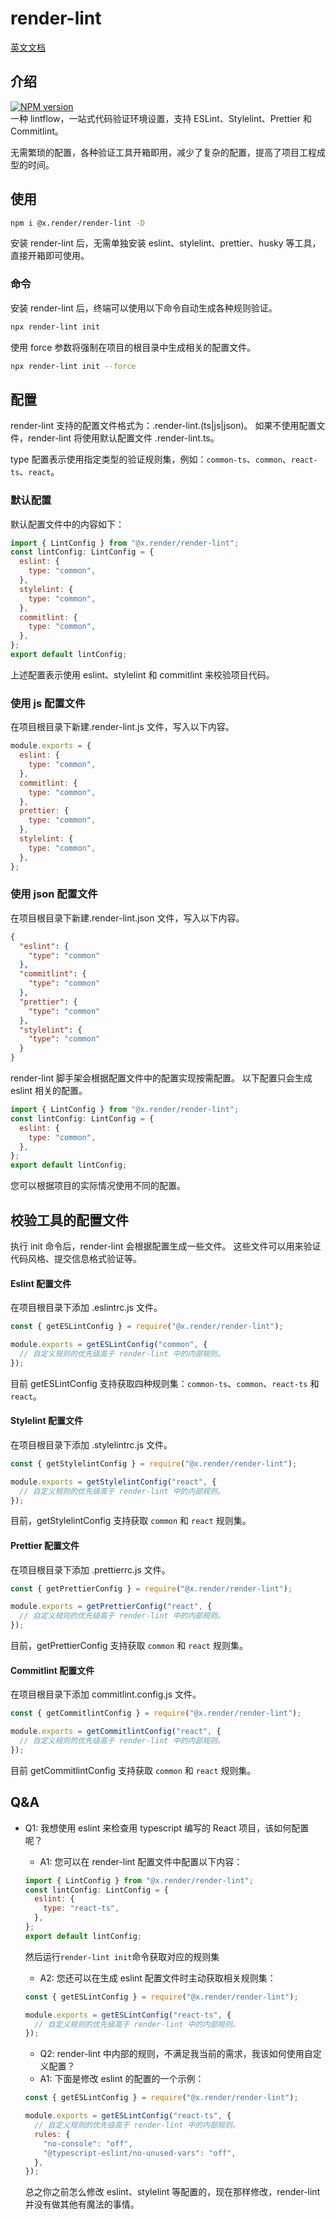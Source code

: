 # render-lint

[英文文档](./README.md)

## 介绍

<a href="https://www.npmjs.com/package/@x.render/render-lint" target="__blank"><img src="https://img.shields.io/npm/v/@x.render/render-lint?color=a1b858&label=" alt="NPM version"></a>
<br/>
一种 lintflow，一站式代码验证环境设置，支持 ESLint、Stylelint、Prettier 和 Commitlint。

无需繁琐的配置，各种验证工具开箱即用，减少了复杂的配置，提高了项目工程成型的时间。

## 使用

```sh
npm i @x.render/render-lint -D
```

安装 render-lint 后，无需单独安装 eslint、stylelint、prettier、husky 等工具，直接开箱即可使用。

### 命令

安装 render-lint 后，终端可以使用以下命令自动生成各种规则验证。

```sh
npx render-lint init
```

使用 force 参数将强制在项目的根目录中生成相关的配置文件。

```sh
npx render-lint init --force
```

## 配置

render-lint 支持的配置文件格式为：.render-lint.(ts|js|json)。 如果不使用配置文件，render-lint 将使用默认配置文件 .render-lint.ts。

type 配置表示使用指定类型的验证规则集，例如：`common-ts`、`common`、`react-ts`、`react`。

### 默认配置

默认配置文件中的内容如下：

```javascript
import { LintConfig } from "@x.render/render-lint";
const lintConfig: LintConfig = {
  eslint: {
    type: "common",
  },
  stylelint: {
    type: "common",
  },
  commitlint: {
    type: "common",
  },
};
export default lintConfig;
```

上述配置表示使用 eslint、stylelint 和 commitlint 来校验项目代码。

### 使用 js 配置文件

在项目根目录下新建.render-lint.js 文件，写入以下内容。

```javascript
module.exports = {
  eslint: {
    type: "common",
  },
  commitlint: {
    type: "common",
  },
  prettier: {
    type: "common",
  },
  stylelint: {
    type: "common",
  },
};
```

### 使用 json 配置文件

在项目根目录下新建.render-lint.json 文件，写入以下内容。

```json
{
  "eslint": {
    "type": "common"
  },
  "commitlint": {
    "type": "common"
  },
  "prettier": {
    "type": "common"
  },
  "stylelint": {
    "type": "common"
  }
}
```

render-lint 脚手架会根据配置文件中的配置实现按需配置。 以下配置只会生成 eslint 相关的配置。

```javascript
import { LintConfig } from "@x.render/render-lint";
const lintConfig: LintConfig = {
  eslint: {
    type: "common",
  },
};
export default lintConfig;
```

您可以根据项目的实际情况使用不同的配置。

## 校验工具的配置文件

执行 init 命令后，render-lint 会根据配置生成一些文件。 这些文件可以用来验证代码风格、提交信息格式验证等。

#### Eslint 配置文件

在项目根目录下添加 .eslintrc.js 文件。

```javascript
const { getESLintConfig } = require("@x.render/render-lint");

module.exports = getESLintConfig("common", {
  // 自定义规则的优先级高于 render-lint 中的内部规则。
});
```

目前 getESLintConfig 支持获取四种规则集：`common-ts`、`common`、`react-ts` 和 `react`。

#### Stylelint 配置文件

在项目根目录下添加 .stylelintrc.js 文件。

```javascript
const { getStylelintConfig } = require("@x.render/render-lint");

module.exports = getStylelintConfig("react", {
  // 自定义规则的优先级高于 render-lint 中的内部规则。
});
```

目前，getStylelintConfig 支持获取 `common` 和 `react` 规则集。

#### Prettier 配置文件

在项目根目录下添加 .prettierrc.js 文件。

```javascript
const { getPrettierConfig } = require("@x.render/render-lint");

module.exports = getPrettierConfig("react", {
  // 自定义规则的优先级高于 render-lint 中的内部规则。
});
```

目前，getPrettierConfig 支持获取 `common` 和 `react` 规则集。

#### Commitlint 配置文件

在项目根目录下添加 commitlint.config.js 文件。

```javascript
const { getCommitlintConfig } = require("@x.render/render-lint");

module.exports = getCommitlintConfig("react", {
  // 自定义规则的优先级高于 render-lint 中的内部规则。
});
```

目前 getCommitlintConfig 支持获取 `common` 和 `react` 规则集。

## Q&A

- Q1: 我想使用 eslint 来检查用 typescript 编写的 React 项目，该如何配置呢？

  - A1: 您可以在 render-lint 配置文件中配置以下内容：

  ```javascript
  import { LintConfig } from "@x.render/render-lint";
  const lintConfig: LintConfig = {
    eslint: {
      type: "react-ts",
    },
  };
  export default lintConfig;
  ```

  然后运行`render-lint init`命令获取对应的规则集

  - A2: 您还可以在生成 eslint 配置文件时主动获取相关规则集：

  ```javascript
  const { getESLintConfig } = require("@x.render/render-lint");

  module.exports = getESLintConfig("react-ts", {
    // 自定义规则的优先级高于 render-lint 中的内部规则。
  });
  ```

  - Q2: render-lint 中内部的规则，不满足我当前的需求，我该如何使用自定义配置？
  - A1: 下面是修改 eslint 的配置的一个示例：

  ```javascript
  const { getESLintConfig } = require("@x.render/render-lint");

  module.exports = getESLintConfig("react-ts", {
    // 自定义规则的优先级高于 render-lint 中的内部规则。
    rules: {
      "no-console": "off",
      "@typescript-eslint/no-unused-vars": "off",
    },
  });
  ```

  总之你之前怎么修改 eslint、stylelint 等配置的，现在那样修改，render-lint 并没有做其他有魔法的事情。
